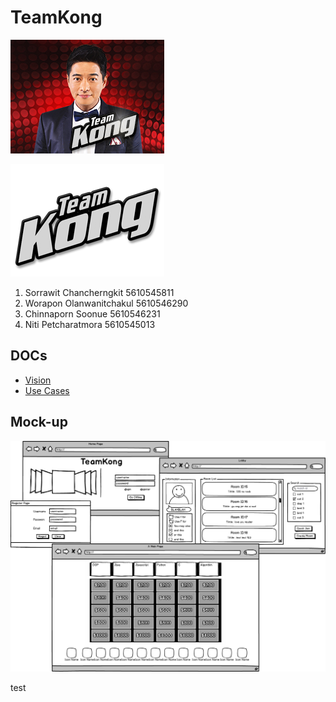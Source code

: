 # TeamKong

![TeamKong](/imgs/pic.jpg)


![TeamKong](/imgs/label.png)

1. Sorrawit Chancherngkit 5610545811
2. Worapon Olanwanitchakul 5610546290
3. Chinnaporn Soonue 5610546231
4. Niti Petcharatmora 5610545013

## DOCs

* [Vision](https://github.com/SSD2015/TeamKong/blob/master/docs/Vision.md)
* [Use Cases](https://github.com/SSD2015/TeamKong/blob/master/docs/Use%20Cases.md)

## Mock-up

![Mockup Image](/imgs/jeopardy.png)

test
